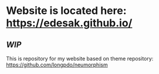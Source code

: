 # Website is located here: https://edesak.github.io/
##  *WIP*
This is repository for my website based on theme repository: https://github.com/longpdo/neumorphism 


